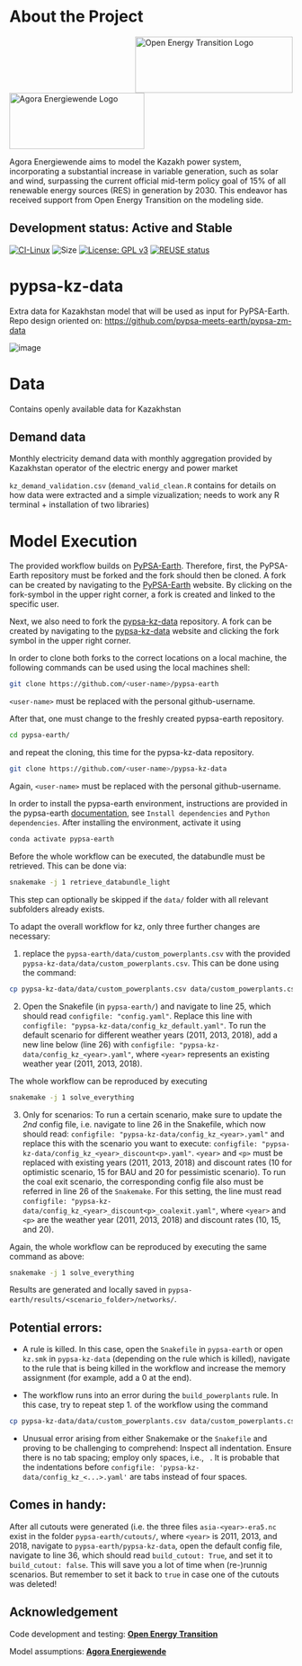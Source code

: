 <!--
SPDX-FileCopyrightText:  pypsa-kz-data authors

SPDX-License-Identifier: AGPL-3.0-or-later
-->

# About the Project

<img src="https://github.com/pypsa-meets-earth/pypsa-kz-data/assets/53824825/ca7893de-26e2-47ad-a3e4-d91cd6716652" alt="Open Energy Transition Logo" width="280" height="100" align="right">
<img src="https://github.com/pypsa-meets-earth/pypsa-kz-data/assets/53824825/63bd0250-c54a-4ce1-8df3-eb116baac01b" alt="Agora Energiewende Logo" width="240" height="100">
<br>

Agora Energiewende aims to model the Kazakh power system, incorporating a substantial increase in variable generation, such as solar and wind, surpassing the current official mid-term policy goal of 15% of all renewable energy sources (RES) in generation by 2030. This endeavor has received support from Open Energy Transition on the modeling side.

## Development status: Active and Stable

[![CI-Linux](https://github.com/pypsa-meets-earth/pypsa-kz-data/actions/workflows/ci-linux.yml/badge.svg?branch=main&event=push)](https://github.com/pypsa-meets-earth/pypsa-kz-data/actions/workflows/ci-linux.yml)
![Size](https://img.shields.io/github/repo-size/pypsa-meets-earth/pypsa-kz-data?label=Repo%20size)
[![License: GPL v3](https://img.shields.io/github/license/pypsa-meets-earth/pypsa-kz-data?label=License&color=orange)](https://www.gnu.org/licenses/gpl-3.0)
[![REUSE status](https://api.reuse.software/badge/github.com/pypsa-meets-earth/pypsa-kz-data)](https://api.reuse.software/info/github.com/pypsa-meets-earth/pypsa-kz-data)

# pypsa-kz-data
Extra data for Kazakhstan model that will be used as input for PyPSA-Earth.
Repo design oriented on: https://github.com/pypsa-meets-earth/pypsa-zm-data

![image](https://user-images.githubusercontent.com/61968949/231397315-bc490876-abb6-45c4-bf01-e26f90c9db93.png)

# Data

Contains openly available data for Kazakhstan

## Demand data

Monthly electricity demand data with monthly aggregation provided by Kazakhstan operator of the electric energy and power market

`kz_demand_validation.csv`
(`demand_valid_clean.R` contains for details on how data were extracted and a simple vizualization; needs to work any R terminal + installation of two libraries)

# Model Execution

The provided workflow builds on [PyPSA-Earth](https://github.com/pypsa-meets-earth/pypsa-earth). Therefore, first, the PyPSA-Earth repository must be forked and the fork should then be cloned. A fork can be created by navigating to the [PyPSA-Earth](https://github.com/pypsa-meets-earth/pypsa-earth) website. By clicking on the fork-symbol in the upper right corner, a fork is created and linked to the specific user.

Next, we also need to fork the [pypsa-kz-data](https://github.com/pypsa-meets-earth/pypsa-kz-data) repository. A fork can be created by navigating to the [pypsa-kz-data](https://github.com/pypsa-meets-earth/pypsa-kz-data) website and clicking the fork symbol in the upper right corner.

In order to clone both forks to the correct locations on a local machine, the following commands can be used using the local machines shell:
```bash
git clone https://github.com/<user-name>/pypsa-earth
```
`<user-name>` must be replaced with the personal github-username.

After that, one must change to the freshly created pypsa-earth repository.
```bash
cd pypsa-earth/
```
and repeat the cloning, this time for the pypsa-kz-data repository.
```bash
git clone https://github.com/<user-name>/pypsa-kz-data
```
Again, `<user-name>` must be replaced with the personal github-username.

In order to install the pypsa-earth environment, instructions are provided in the pypsa-earth [documentation](https://pypsa-earth.readthedocs.io/en/latest/installation.html), see `Install dependencies` and `Python dependencies`.
After installing the environment, activate it using
```bash
conda activate pypsa-earth
```
Before the whole workflow can be executed, the databundle must be retrieved. This can be done via:
```bash
snakemake -j 1 retrieve_databundle_light
```
This step can optionally be skipped if the `data/` folder with all relevant subfolders already exists.

To adapt the overall workflow for kz, only three further changes are necessary:
1. replace the `pypsa-earth/data/custom_powerplants.csv` with the provided `pypsa-kz-data/data/custom_powerplants.csv`. This can be done using the command:
```bash
cp pypsa-kz-data/data/custom_powerplants.csv data/custom_powerplants.csv
```

2. Open the Snakefile (in `pypsa-earth/`) and navigate to line 25, which should read `configfile: "config.yaml"`. Replace this line with `configfile: "pypsa-kz-data/config_kz_default.yaml"`. To run the default scenario for different weather years (2011, 2013, 2018), add a new line below (line 26) with `configfile: "pypsa-kz-data/config_kz_<year>.yaml"`, where `<year>` represents an existing weather year (2011, 2013, 2018).

The whole workflow can be reproduced by executing
```bash
snakemake -j 1 solve_everything
```

3. Only for scenarios: To run a certain scenario, make sure to update the *2nd* config file, i.e. navigate to line 26 in the Snakefile, which now should read: `configfile: "pypsa-kz-data/config_kz_<year>.yaml"` and replace this with the scenario you want to execute: `configfile: "pypsa-kz-data/config_kz_<year>_discount<p>.yaml"`. `<year>` and `<p>` must be replaced with existing years (2011, 2013, 2018) and discount rates (10 for optimistic scenario, 15 for BAU and 20 for pessimistic scenario). To run the coal exit scenario, the corresponding config file also must be referred in line 26 of the `Snakemake`. For this setting, the line must read `configfile: "pypsa-kz-data/config_kz_<year>_discount<p>_coalexit.yaml"`, where `<year>` and `<p>` are the weather year (2011, 2013, 2018) and discount rates (10, 15, and 20).

Again, the whole workflow can be reproduced by executing the same command as above:
```bash
snakemake -j 1 solve_everything
```

Results are generated and locally saved in `pypsa-earth/results/<scenario_folder>/networks/`.

## Potential errors:
- A rule is killed. In this case, open the `Snakefile` in `pypsa-earth` or open `kz.smk` in `pypsa-kz-data` (depending on the rule which is killed), navigate to the rule that is being killed in the workflow and increase the memory assignment (for example, add a 0 at the end).

- The workflow runs into an error during the `build_powerplants` rule. In this case, try to repeat step 1. of the workflow using the command
```bash
cp pypsa-kz-data/data/custom_powerplants.csv data/custom_powerplants.csv
```

- Unusual error arising from either Snakemake or the `Snakefile` and proving to be challenging to comprehend: Inspect all indentation. Ensure there is no tab spacing; employ only spaces, i.e., ` `. It is probable that the indentations before `configfile: 'pypsa-kz-data/config_kz_<...>.yaml'` are tabs instead of four spaces.

## Comes in handy:
After all cutouts were generated (i.e. the three files `asia-<year>-era5.nc` exist in the folder `pypsa-earth/cutouts/`, where `<year>` is 2011, 2013, and 2018, navigate to `pypsa-earth/pypsa-kz-data`, open the default config file, navigate to line 36, which should read `build_cutout: True`, and set it to `build_cutout: false`. This will save you a lot of time when (re-)runnig scenarios. But remember to set it back to `true` in case one of the cutouts was deleted!

## Acknowledgement
Code development and testing:<td align="center">
    <a href="https://openenergytransition.org/about-us.html#team">
        <b>Open Energy Transition</b>
    </a>
</td>

Model assumptions: <td align="center">
    <a href="https://www.agora-energiewende.de/en/">
        <b>Agora Energiewende</b>
    </a>
</td>
